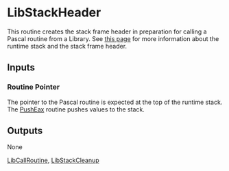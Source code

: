 # LibStackHeader

This routine creates the stack frame header in preparation for calling
a Pascal routine from a Library. See
[this page](../libraries/stack.md) for more information about the runtime
stack and the stack frame header.

## Inputs

### Routine Pointer

The pointer to the Pascal routine is expected at the top of the runtime
stack. The [PushEax](../pusheax) routine pushes values to the stack.

## Outputs

None

[LibCallRoutine](../libcallroutine), [LibStackCleanup](../libstackcleanup)
